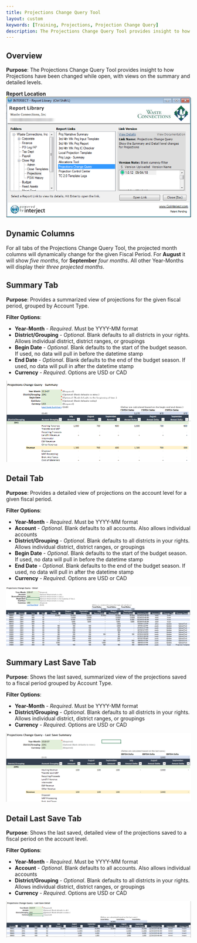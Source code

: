 ```yaml
---
title: Projections Change Query Tool
layout: custom
keywords: [Training, Projections, Projection Change Query]
description: The Projections Change Query Tool provides insight to how Projections have been changed while open, with views on the summary and detailed levels.
---
```


## Overview

**Purpose**: The Projections Change Query Tool provides insight to how Projections have been changed while open, with views on the summary and detailed levels.

**Report Location**<br>
![](/images/WCNTraining/Projections/ProjectionsChangeQuery_ReportLibrary.png)

## Dynamic Columns

For all tabs of the Projections Change Query Tool, the projected month columns will dynamically change for the given Fiscal Period. For **August** it will show *five months*, for **September** *four months*. All other Year-Months will display their *three projected months*.

## Summary Tab

**Purpose**: Provides a summarized view of projections for the given fiscal period, grouped by Account Type.

**Filter Options**:

* **Year-Month** - *Required*. Must be YYYY-MM format
* **District/Grouping** - *Optional*. Blank defaults to all districts in your rights. Allows individual district, district ranges, or groupings
* **Begin Date** - *Optional*. Blank defaults to the start of the budget season. If used, no data will pull in before the datetime stamp
* **End Date** - *Optional*. Blank defaults to the end of the budget season. If used, no data will pull in after the datetime stamp
* **Currency** - *Required*. Options are USD or CAD

![](/images/WCNTraining/Projections/ProjChangeQuery_Summary_FullView.png)

## Detail Tab

**Purpose**: Provides a detailed view of projections on the account level for a given fiscal period.

**Filter Options**:

* **Year-Month** - *Required*. Must be YYYY-MM format
* **Account** - *Optional*. Blank defaults to all accounts. Also allows individual accounts
* **District/Grouping** - *Optional*. Blank defaults to all districts in your rights. Allows individual district, district ranges, or groupings
* **Begin Date** - *Optional*. Blank defaults to the start of the budget season. If used, no data will pull in before the datetime stamp
* **End Date** - *Optional*. Blank defaults to the end of the budget season. If used, no data will pull in after the datetime stamp
* **Currency** - *Required*. Options are USD or CAD

![](/images/WCNTraining/Projections/ProjChangeQuery_Detail_FullView.png)

## Summary Last Save Tab

**Purpose**: Shows the last saved, summarized view of the projections saved to a fiscal period grouped by Account Type.

**Filter Options**:

* **Year-Month** - *Required*. Must be YYYY-MM format
* **District/Grouping** - *Optional*. Blank defaults to all districts in your rights. Allows individual district, district ranges, or groupings
* **Currency** - *Required*. Options are USD or CAD

![](/images/WCNTraining/Projections/ProjChangeQuery_SummaryLastSave_FullView.png)

## Detail Last Save Tab

**Purpose**: Shows the last saved, detailed view of the projections saved to a fiscal period on the account level.

**Filter Options**:

* **Year-Month** - *Required*. Must be YYYY-MM format
* **Account** - *Optional*. Blank defaults to all accounts. Also allows individual accounts
* **District/Grouping** - *Optional*. Blank defaults to all districts in your rights. Allows individual district, district ranges, or groupings
* **Currency** - *Required*. Options are USD or CAD

![](/images/WCNTraining/Projections/ProjChangeQuery_DetailLastSave_FullView.png)